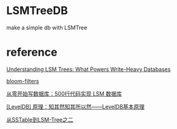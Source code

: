 # LSMTreeDB
make a simple db with LSMTree

# reference
[Understanding LSM Trees: What Powers Write-Heavy Databases](https://yetanotherdevblog.com/lsm/)

[bloom-filters](https://yetanotherdevblog.com/bloom-filters/)

[从零开始写数据库：500行代码实现 LSM 数据库](https://zhuanlan.zhihu.com/p/374535126)

[[LevelDB] 原理：知其然知其所以然——LevelDB基本原理](https://zhuanlan.zhihu.com/p/206608102)

[从SSTable到LSM-Tree之二](https://zhuanlan.zhihu.com/p/103968892)








